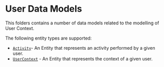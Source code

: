 # User Data Models


This folders contains a number of data models related to the modelling of User
Context.

The following entity types are supported:

-   [`Activity`](https://swagger.lab.fiware.org/?url=https://smart-data-models.github.io/dataModel.User/Activity/swagger.yaml)- An Entity that represents an activity performed by a given
    user.
-   [`UserContext`](https://swagger.lab.fiware.org/?url=https://smart-data-models.github.io/dataModel.User/UserContext/swagger.yaml) - An Entity that represents the context of a given user.
